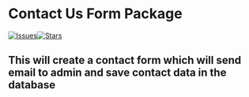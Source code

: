 # Contact Us Form Package

[![Issues](https://img.shields.io/github/issues/jareerzeenam/contact-package?style=flat-square)](https://github.com/jareerzeenam/contact-package/issues)[![Stars](https://img.shields.io/github/stars/jareerzeenam/contact-package)](https://github.com/jareerzeenam/contact-package/stargazers)

## This will create a contact form which will send email to admin and save contact data in the database
